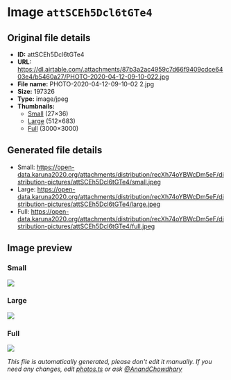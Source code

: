 # Image `attSCEh5Dcl6tGTe4`

## Original file details

- **ID:** attSCEh5Dcl6tGTe4
- **URL:** https://dl.airtable.com/.attachments/87b3a2ac4959c7d66f9409cdce6403e4/b5460a27/PHOTO-2020-04-12-09-10-022.jpg
- **File name:** PHOTO-2020-04-12-09-10-02 2.jpg
- **Size:** 197326
- **Type:** image/jpeg
- **Thumbnails:**
  - [Small](https://dl.airtable.com/.attachmentThumbnails/939c3c76975dc8ad6bc543f9687cc5da/8fba355d) (27×36)
  - [Large](https://dl.airtable.com/.attachmentThumbnails/c7b3fa7847d2dad502ea18337527bc13/38996ab0) (512×683)
  - [Full](https://dl.airtable.com/.attachmentThumbnails/04bbaed567442ef10bfc880b489fe1a7/6787dde0) (3000×3000)

## Generated file details

- Small: https://open-data.karuna2020.org/attachments/distribution/recXh74oYBWcDm5eF/distribution-pictures/attSCEh5Dcl6tGTe4/small.jpeg
- Large: https://open-data.karuna2020.org/attachments/distribution/recXh74oYBWcDm5eF/distribution-pictures/attSCEh5Dcl6tGTe4/large.jpeg
- Full: https://open-data.karuna2020.org/attachments/distribution/recXh74oYBWcDm5eF/distribution-pictures/attSCEh5Dcl6tGTe4/full.jpeg

## Image preview

### Small

![](https://open-data.karuna2020.org/attachments/distribution/recXh74oYBWcDm5eF/distribution-pictures/attSCEh5Dcl6tGTe4/small.jpeg)

### Large

![](https://open-data.karuna2020.org/attachments/distribution/recXh74oYBWcDm5eF/distribution-pictures/attSCEh5Dcl6tGTe4/large.jpeg)

### Full

![](https://open-data.karuna2020.org/attachments/distribution/recXh74oYBWcDm5eF/distribution-pictures/attSCEh5Dcl6tGTe4/full.jpeg)

_This file is automatically generated, please don't edit it manually. If you need any changes, edit [photos.ts](/photos.ts) or ask [@AnandChowdhary](https://github.com/AnandChowdhary)_
